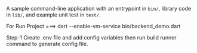 A sample command-line application with an entrypoint in `bin/`, library code
in `lib/`, and example unit test in `test/`.

For Run Project ===>
dart --enable-vm-service bin/backend_demo.dart

Step-1
Create .env file and add config variables then run build runner command to generate config file.
